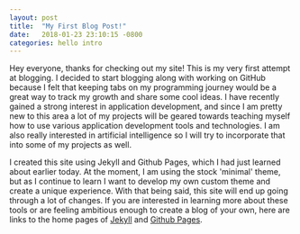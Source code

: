 ```yaml
---
layout: post
title:  "My First Blog Post!"
date:   2018-01-23 23:10:15 -0800
categories: hello intro
---
```

Hey everyone, thanks for checking out my site! This is my very first attempt at blogging. I decided to start blogging along with working on GitHub because I felt that keeping tabs on my programming journey would be a great way to track my growth and share some cool ideas. I have recently gained a strong interest in application development, and since I am pretty new to this area a lot of my projects will be geared towards teaching myself how to use various application development tools and technologies. I am also really interested in artificial intelligence so I will try to incorporate that into some of my projects as well.

I created this site using Jekyll and Github Pages, which I had just learned about earlier today. At the moment, I am using the stock 'minimal' theme, but as I continue to learn I want to develop my own custom theme and create a unique experience. With that being said, this site will end up going through a lot of changes. If you are interested in learning more about these tools or are feeling ambitious enough to create a blog of your own, here are links to the home pages of [Jekyll][jekyll-docs] and [Github Pages][github-pages].

[jekyll-docs]: https://jekyllrb.com
[github-pages]:   https://pages.github.com
